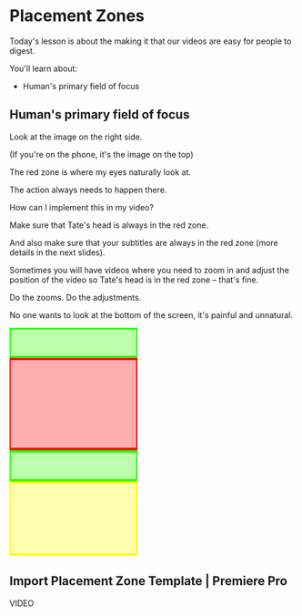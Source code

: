 # Placement Zones

Today's lesson is about the making it that our videos are easy for people to digest.

You'll learn about:
- Human's primary field of focus

## Human's primary field of focus

Look at the image on the right side.

(If you're on the phone, it's the image on the top)

The red zone is where my eyes naturally look at.

The action always needs to happen there.

How can I implement this in my video?

Make sure that Tate's head is always in the red zone.

And also make sure that your subtitles are always in the red zone (more details in the next slides).

Sometimes you will have videos where you need to zoom in and adjust the position of the video so Tate's head is in the red zone – that's fine.

Do the zooms. Do the adjustments.

No one wants to look at the bottom of the screen, it's painful and unnatural.

<img src="./assets/placement-zones.png" alt="Placement Zones" style="height: 400px;"/>


## Import Placement Zone Template | Premiere Pro

VIDEO